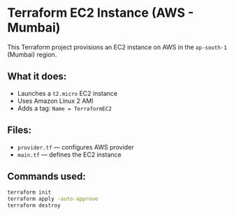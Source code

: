 # Terraform EC2 Instance (AWS - Mumbai)

This Terraform project provisions an EC2 instance on AWS in the `ap-south-1` (Mumbai) region.

## What it does:
- Launches a `t2.micro` EC2 instance
- Uses Amazon Linux 2 AMI
- Adds a tag: `Name = TerraformEC2`

## Files:
- `provider.tf` — configures AWS provider
- `main.tf` — defines the EC2 instance

## Commands used:
```bash
terraform init
terraform apply -auto-approve
terraform destroy

